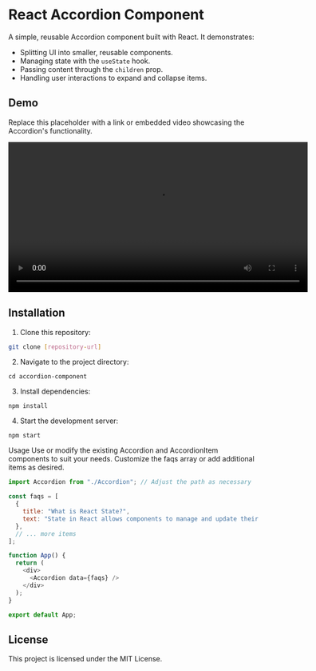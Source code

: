# React Accordion Component

A simple, reusable Accordion component built with React. It demonstrates:

- Splitting UI into smaller, reusable components.
- Managing state with the `useState` hook.
- Passing content through the `children` prop.
- Handling user interactions to expand and collapse items.

## Demo

Replace this placeholder with a link or embedded video showcasing the Accordion's functionality.

<div align="center">
  <video src="https://github.com/user-attachments/assets/1ebcf0da-97d7-40f5-95b6-9a453b73c62b" controls width="600">
    Seu navegador não suporta o elemento de vídeo.
  </video>
</div>

## Installation

1. Clone this repository:

```bash
git clone [repository-url]
```

2. Navigate to the project directory:

```
cd accordion-component
```

3. Install dependencies:

```
npm install
```

4. Start the development server:

```
npm start
```

Usage
Use or modify the existing Accordion and AccordionItem components to suit your needs. Customize the faqs array or add additional items as desired.

```javascript
import Accordion from "./Accordion"; // Adjust the path as necessary

const faqs = [
  {
    title: "What is React State?",
    text: "State in React allows components to manage and update their own data, triggering re-renders when changes occur. It's crucial for dynamic UIs.",
  },
  // ... more items
];

function App() {
  return (
    <div>
      <Accordion data={faqs} />
    </div>
  );
}

export default App;
```

## License

This project is licensed under the MIT License.
